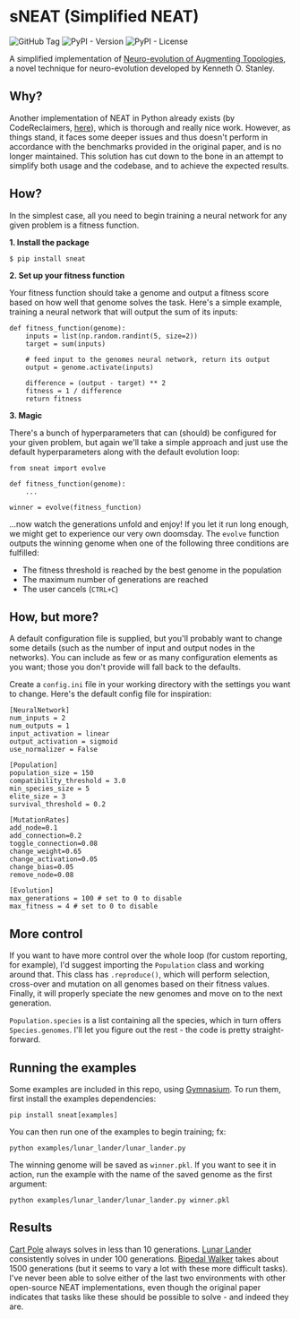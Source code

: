 # sNEAT (Simplified NEAT)

![GitHub Tag](https://img.shields.io/github/v/tag/bhark/sneat) 
![PyPI - Version](https://img.shields.io/pypi/v/sneat)
![PyPI - License](https://img.shields.io/pypi/l/sneat)

A simplified implementation of [Neuro-evolution of Augmenting Topologies](https://nn.cs.utexas.edu/downloads/papers/stanley.ec02.pdf), a novel technique for neuro-evolution developed by Kenneth O. Stanley. 

## Why? 

Another implementation of NEAT in Python already exists (by CodeReclaimers, [here](https://github.com/CodeReclaimers/neat-python)), which is thorough and really nice work. However, as things stand, it faces some deeper issues and thus doesn't perform in accordance with the benchmarks provided in the original paper, and is no longer maintained. This solution has cut down to the bone in an attempt to simplify both usage and the codebase, and to achieve the expected results. 

## How? 

In the simplest case, all you need to begin training a neural network for any given problem is a fitness function. 

**1. Install the package**

`$ pip install sneat`

**2. Set up your fitness function**

Your fitness function should take a genome and output a fitness score based on how well that genome solves the task. 
Here's a simple example, training a neural network that will output the sum of its inputs:

```
def fitness_function(genome):
    inputs = list(np.random.randint(5, size=2))
    target = sum(inputs)

    # feed input to the genomes neural network, return its output
    output = genome.activate(inputs) 

    difference = (output - target) ** 2
    fitness = 1 / difference
    return fitness
```

**3. Magic**

There's a bunch of hyperparameters that can (should) be configured for your given problem, but again we'll take a simple approach and just use the default hyperparameters along with the default evolution loop:

```
from sneat import evolve

def fitness_function(genome):
    ...

winner = evolve(fitness_function)
```

...now watch the generations unfold and enjoy! If you let it run long enough, we might get to experience our very own doomsday. The `evolve` function outputs the winning genome when one of the following three conditions are fulfilled: 

- The fitness threshold is reached by the best genome in the population
- The maximum number of generations are reached
- The user cancels (`CTRL+C`)

## How, but more? 

A default configuration file is supplied, but you'll probably want to change some details (such as the number of input and output nodes in the networks). You can include as few or as many configuration elements as you want; those you don't provide will fall back to the defaults. 

Create a `config.ini` file in your working directory with the settings you want to change. Here's the default config file for inspiration: 

```
[NeuralNetwork]
num_inputs = 2
num_outputs = 1
input_activation = linear
output_activation = sigmoid
use_normalizer = False

[Population]
population_size = 150
compatibility_threshold = 3.0
min_species_size = 5
elite_size = 3
survival_threshold = 0.2

[MutationRates]
add_node=0.1
add_connection=0.2
toggle_connection=0.08
change_weight=0.65
change_activation=0.05
change_bias=0.05
remove_node=0.08

[Evolution]
max_generations = 100 # set to 0 to disable
max_fitness = 4 # set to 0 to disable
```

## More control

If you want to have more control over the whole loop (for custom reporting, for example), I'd suggest importing the `Population` class and working around that. This class has `.reproduce()`, which will perform selection, cross-over and mutation on all genomes based on their fitness values. Finally, it will properly speciate the new genomes and move on to the next generation. 

`Population.species` is a list containing all the species, which in turn offers `Species.genomes`. I'll let you figure out the rest - the code is pretty straight-forward. 

## Running the examples

Some examples are included in this repo, using [Gymnasium](https://gymnasium.farama.org/index.html#). To run them, first install the examples dependencies:

`pip install sneat[examples]`

You can then run one of the examples to begin training; fx:

`python examples/lunar_lander/lunar_lander.py`

The winning genome will be saved as `winner.pkl`. If you want to see it in action, run the example with the name of the saved genome as the first argument:

`python examples/lunar_lander/lunar_lander.py winner.pkl`

## Results

[Cart Pole](https://gymnasium.farama.org/environments/classic_control/cart_pole/) always solves in less than 10 generations. [Lunar Lander](https://gymnasium.farama.org/environments/box2d/lunar_lander/) consistently solves in under 100 generations. [Bipedal Walker](https://gymnasium.farama.org/environments/box2d/bipedal_walker/) takes about 1500 generations (but it seems to vary a lot with these more difficult tasks). I've never been able to solve either of the last two environments with other open-source NEAT implementations, even though the original paper indicates that tasks like these should be possible to solve - and indeed they are. 